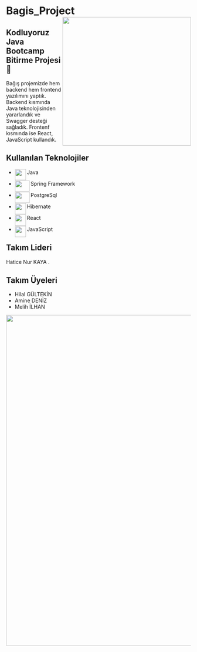 # Bagis_Project <img align="right"  width="350px" src="https://blog.papara.com/content/images/size/w1500/2021/02/Bagis-Blog.jpg" />



Kodluyoruz Java Bootcamp Bitirme Projesi 🚀
---
Bağış projemizde hem backend hem frontend yazılımını yaptık. Backend kısmında Java teknolojisinden yararlandık ve Swagger desteği sağladık. Frontenf kısmında ise React, JavaScript kullandık. 
## 



Kullanılan Teknolojiler
-----
- Java  <img align="left" height="30" width="30" src="https://img.utdstc.com/icon/d54/e1c/d54e1ca541ba7a220d54b2b0b39f450df49e42aeb848cd1552d02bfa89e17847:200" />



- Spring Framework  <img align="left" height="30" width="40" src="https://spring.io/images/spring-logo-9146a4d3298760c2e7e49595184e1975.svg" />


- PostgreSql     <img align="left" height="30" width="40" src="https://upload.wikimedia.org/wikipedia/commons/thumb/2/29/Postgresql_elephant.svg/540px-Postgresql_elephant.svg.png" />

- Hibernate   <img align="left" height="30" width="30" src="https://mpng.subpng.com/20180920/ztj/kisspng-hibernate-object-relational-mapping-java-spring-fr-hibernate-logo-svg-vector-amp-png-transparent-5ba41dd3b8a7a2.2688692915374821957564.jpg" />

- React   <img align="left" height="30"  src="https://miro.medium.com/max/2400/1*aLg1-G2UAlaKpBopRnmCRg.png" />
- JavaScript   <img align="left" height="30"  src="https://upload.wikimedia.org/wikipedia/commons/thumb/9/99/Unofficial_JavaScript_logo_2.svg/512px-Unofficial_JavaScript_logo_2.svg.png" />

Takım Lideri
--
Hatice Nur KAYA
.


Takım Üyeleri
--
- Hilal GÜLTEKİN
- Amine DENİZ
- Melih İLHAN 
<img align="left"  width="900px" src="https://cdn.discordapp.com/attachments/857328982138421248/872171315908452382/unknown.png" />

